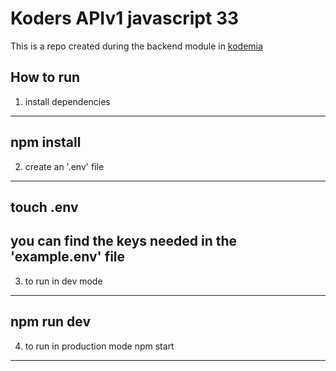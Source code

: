 # Koders APIv1 javascript 33

This is a repo created during the backend module in [kodemia](https://kodemia.mx)

## How to run

1. install dependencies
---
npm install
---
2. create an '.env' file
---
touch .env
---
you can find the keys needed in the 'example.env' file
---
3. to run in dev mode
---
npm run dev
---
4. to run in production mode
npm start
---